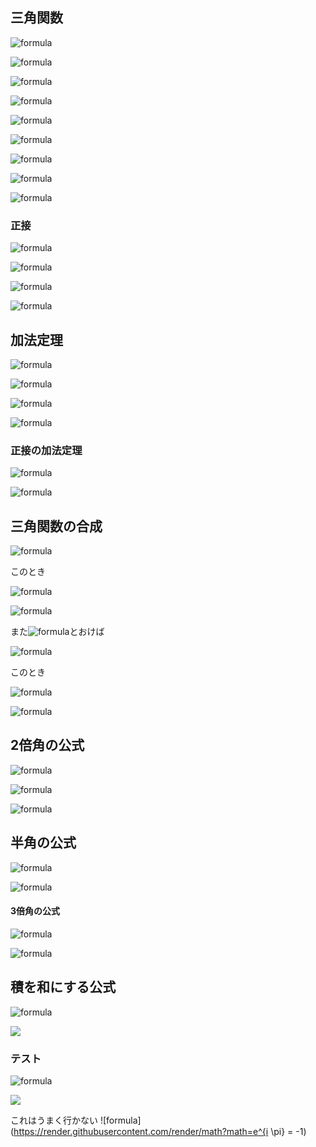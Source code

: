 
## 三角関数

![formula](https://latex.codecogs.com/gif.latex?\sin(\theta+2n\pi)=\sin\theta)

![formula](https://latex.codecogs.com/gif.latex?\cos(\theta+2n\pi)=\cos\theta)

![formula](https://latex.codecogs.com/gif.latex?\sin^{2}\theta+\cos^{2}\theta=1)

![formula](https://latex.codecogs.com/gif.latex?\sin(-\theta)=-\sin\theta)

![formula](https://latex.codecogs.com/gif.latex?\cos(-\theta)=\cos\theta)

![formula](https://latex.codecogs.com/gif.latex?\sin(\theta+\frac{\pi}{2})=\cos\theta)

![formula](https://latex.codecogs.com/gif.latex?\cos(\theta+\frac{\pi}{2})=-\sin\theta)

![formula](https://latex.codecogs.com/gif.latex?\sin(\theta+\pi)=-\sin\theta)

![formula](https://latex.codecogs.com/gif.latex?\cos(\theta+\pi)=-\cos\theta)

### 正接

![formula](https://latex.codecogs.com/gif.latex?\tan\theta=\frac{\sin\theta}{\cos\theta})

![formula](https://latex.codecogs.com/gif.latex?\tan(-\theta)=-\tan\theta)

![formula](https://latex.codecogs.com/gif.latex?\tan(\theta+n\pi)=\tan\theta)

![formula](https://latex.codecogs.com/gif.latex?1+\tan^{2}\theta=\frac{1}{\cos^{2}\theta})

## 加法定理

![formula](https://latex.codecogs.com/gif.latex?\sin(\alpha+\beta)=\sin\alpha\cos\beta+\cos\alpha\sin\beta)

![formula](https://latex.codecogs.com/gif.latex?\sin(\alpha-\beta)=\sin\alpha\cos\beta-\cos\alpha\sin\beta)

![formula](https://latex.codecogs.com/gif.latex?\cos(\alpha+\beta)=\cos\alpha\cos\beta-\sin\alpha\sin\beta)

![formula](https://latex.codecogs.com/gif.latex?\cos(\alpha-\beta)=\cos\alpha\cos\beta+\sin\alpha\sin\beta)

### 正接の加法定理

![formula](https://latex.codecogs.com/gif.latex?\tan(\alpha+\beta)=\frac{\tan\alpha+\tan\beta}{1-\tan\alpha\tan\beta})

![formula](https://latex.codecogs.com/gif.latex?\tan(\alpha-\beta)=\frac{\tan\alpha-\tan\beta}{1+\tan\alpha\tan\beta})

## 三角関数の合成

![formula](https://latex.codecogs.com/gif.latex?a\sin\theta+b\cos\theta=\sqrt{a^{2}+b^{2}}\sin(\theta+\alpha))

このとき

![formula](https://latex.codecogs.com/gif.latex?\cos\alpha=\frac{a}{\sqrt{a^2+b^2}})
     
![formula](https://latex.codecogs.com/gif.latex?\sin\alpha=\frac{b}{\sqrt{a^2+b^2}})

また![formula](https://latex.codecogs.com/gif.latex?\beta=\alpha-\frac{\pi}{2})とおけば

![formula](https://latex.codecogs.com/gif.latex?a\sin\theta+b\cos\theta=\sqrt{a^{2}+b^{2}}\cos(\theta+\beta))

このとき

![formula](https://latex.codecogs.com/gif.latex?\cos\beta=\frac{b}{\sqrt{a^2+b^2}})
     
![formula](https://latex.codecogs.com/gif.latex?\sin\beta=\frac{-a}{\sqrt{a^2+b^2}})

## 2倍角の公式

![formula](https://latex.codecogs.com/gif.latex?\sin2\theta=2\sin\theta\cos\theta)

![formula](https://latex.codecogs.com/gif.latex?\cos2\theta=\cos^2\theta-\sin^2\theta)

![formula](https://latex.codecogs.com/gif.latex?\tan2\theta=\frac{2\tan\theta}{1-\tan^2\theta})

## 半角の公式

![formula](https://latex.codecogs.com/gif.latex?\sin^2\theta=\frac{1-\cos2\theta}{2})

![formula](https://latex.codecogs.com/gif.latex?\cos^2\theta=\frac{1+\cos2\theta}{2})

#### 3倍角の公式

![formula](https://latex.codecogs.com/gif.latex?\sin3\theta=3\sin\theta-4\sin^3\theta)

![formula](https://latex.codecogs.com/gif.latex?\cos3\theta=4\cos^3\theta-3\cos\theta)

## 積を和にする公式

![formula](https://latex.codecogs.com/gif.latex?\sin\alpha\cos\beta=\frac{1}{2}(\sin(\alpha+\beta)+\sin(\alpha-\beta)))

<img src="https://render.githubusercontent.com/render/math?math=\sin\alpha\cos\beta=\frac{1}{2}(\sin(\alpha+\beta)+\sin(\alpha-\beta))">


### テスト
![formula](https://latex.codecogs.com/gif.latex?\sum_{n=1}^{N}a_n)

<img src="https://render.githubusercontent.com/render/math?math=e^{i \pi} = -1">

これはうまく行かない
![formula](https://render.githubusercontent.com/render/math?math=e^{i \pi} = -1)

